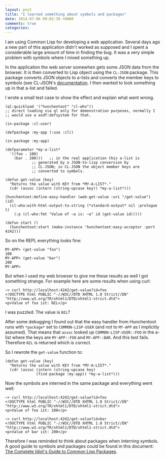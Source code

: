 ```yaml
---
layout: post
title: "I learned something about symbols and packages"
date: 2014-07-06 09:02:39 +0000
comments: true
categories: 
---
```


I am using Common Lisp for developing a web application. Several days
ago a new part of this application didn't worked as supposed and I
spent a considerable large amount of time in finding the bug. It was a
very simple problem with symbols where I mixed something up. 

In the application the web server somewhen gets some JSON data from
the browser. It is then converted to Lisp object using the `CL-JSON`
package. This package converts JSON objects to a-lists and converts
the member keys to symbols (see CL-JSON's [documentation](http://common-lisp.net/project/cl-json/). I then wanted to look something up in that a-list and failed.

I wrote a small test case to show the effect and explain what went wrong. 

``` 
(ql:quickload '("hunchentoot" "cl-who"))
;; direct loading via ql only for demonstration purposes, normally I
;; would use a asdf:defsystem for that.

(in-package :cl-user)

(defpackage :my-app (:use :cl))

(in-package :my-app)

(defparameter *my-a-list* 
  '((foo . 100)
    (bar . 200)))   ;; in the real application this a-list is
		    ;; generated by a JSON-to-lisp conversion by
		    ;; CL-JSON; in CL-JSON the object member keys are
		    ;; converted to symbols.

(defun get-value (key)
  "Returns the value with KEY from *MY-A-LIST*."
  (cdr (assoc (intern (string-upcase key)) *my-a-list*)))

(hunchentoot:define-easy-handler (web-get-value :uri "/get-value") (id)
  (cl-who:with-html-output-to-string (*standard-output* nil :prologue t)
    (:p (cl-who:fmt "Value of ~a is: ~a" id (get-value id)))))

(defun start ()
  (hunchentoot:start (make-instance 'hunchentoot:easy-acceptor :port 4242)))
```

So on the REPL everything looks fine:
```
MY-APP> (get-value "foo")
100
MY-APP> (get-value "bar")
200
MY-APP> 
```

But when I used my web browser to give me these results as well I got something strange. 
For example here are some results when using curl:
```
~> curl http://localhost:4242/get-value?id=foo
<!DOCTYPE html PUBLIC "-//W3C//DTD XHTML 1.0 Strict//EN" "http://www.w3.org/TR/xhtml1/DTD/xhtml1-strict.dtd">
<p>Value of foo ist: NIL</p>
```

I was puzzled: The value is ```NIL```? 

After some debugging I found out that the easy handler from
Hunchentoot runs with ```*package*``` set to ```COMMON-LISP-USER```
(and not to ```MY-APP``` as I implicitly assumed). That means that ```assoc``` looked up ```COMMON-LISP-USER::FOO``` in the a-list where
the keys are ```MY-APP::FOO``` and ```MY-APP::BAR```. 
And this test fails. Therefore ```NIL``` is returned which is correct.

So I rewrote the ```get-value``` function to:
```
(defun get-value (key)
  "Returns the value with KEY from *MY-A-LIST*."
  (cdr (assoc (intern (string-upcase key)
		      (find-package :my-app)) *my-a-list*)))
```
Now the symbols are interned in the same package and everything went well:
```
~> curl http://localhost:4242/get-value?id=foo
<!DOCTYPE html PUBLIC "-//W3C//DTD XHTML 1.0 Strict//EN" "http://www.w3.org/TR/xhtml1/DTD/xhtml1-strict.dtd">
<p>Value of foo ist: 100</p>

~> curl http://localhost:4242/get-value?id=bar
<!DOCTYPE html PUBLIC "-//W3C//DTD XHTML 1.0 Strict//EN" "http://www.w3.org/TR/xhtml1/DTD/xhtml1-strict.dtd">
<p>Value of bar ist: 200</p>
```

Therefore I was reminded to think about packages when interning
 symbols. A good guide to symbols and packages could be found in this
 document: [The Complete Idiot's Guide to Common Lisp Packages](http://www.flownet.com/gat/packages.pdf).